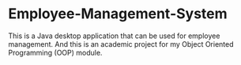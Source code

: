 # Employee-Management-System
This is a Java desktop application that can be used for employee management. And this is an academic project for my Object Oriented Programming (OOP) module.
